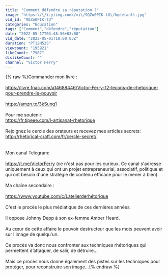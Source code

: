 ```yaml
---
title: "Comment défendre sa réputation ?"
image: "https:\/\/i.ytimg.com\/vi\/9QZo0PIK-tU\/hqdefault.jpg"
vid_id: "9QZo0PIK-tU"
categories: "Education"
tags: ["Comment","défendre","réputation"]
date: "2022-05-17T03:48:56+03:00"
vid_date: "2022-05-01T18:00:03Z"
duration: "PT12M52S"
viewcount: "195921"
likeCount: "7967"
dislikeCount: ""
channel: "Victor Ferry"
---
```

{% raw %}Commander mon livre :<br /><br /><a rel="nofollow" target="blank" href="https://livre.fnac.com/a14688446/Victor-Ferry-12-lecons-de-rhetorique-pour-prendre-le-pouvoir">https://livre.fnac.com/a14688446/Victor-Ferry-12-lecons-de-rhetorique-pour-prendre-le-pouvoir</a><br /><br /><a rel="nofollow" target="blank" href="https://amzn.to/3kSunq1">https://amzn.to/3kSunq1</a><br /><br />Pour me soutenir:<br /><a rel="nofollow" target="blank" href="https://fr.tipeee.com/l-artisanat-rhetorique">https://fr.tipeee.com/l-artisanat-rhetorique</a> <br /><br />Rejoignez le cercle des orateurs et recevez mes articles secrets: <br /><a rel="nofollow" target="blank" href="http://rhetorical-craft.com/fr/cercle-secret/">http://rhetorical-craft.com/fr/cercle-secret/</a> <br /><br /><br />Mon canal Telegram:<br /><br /><a rel="nofollow" target="blank" href="https://t.me/VictorFerry">https://t.me/VictorFerry</a>  (ce n'est pas pour les curieux. Ce canal s'adresse uniquement à ceux qui ont un projet entrepreneurial, associatif, politique et qui ont besoin d'une stratégie de contenu efficace pour le mener à bien).<br /><br />Ma chaîne secondaire :<br /><br /><a rel="nofollow" target="blank" href="https://www.youtube.com/c/Latelierderhétorique">https://www.youtube.com/c/Latelierderhétorique</a><br /><br />C'est le procès le plus médiatique de ces dernières années.<br /><br />Il oppose Johnny Depp à son ex-femme Amber Heard.<br /><br />Au cœur de cette affaire le pouvoir destructeur que les mots peuvent avoir sur l'image de quelqu'un.<br /><br />Ce procès va  donc nous confronter aux techniques rhétoriques qui permettent d’attaquer, de salir, de détruire...<br /><br /> Mais ce procès nous donne également des pistes sur les techniques pour protéger, pour reconstruire son image…{% endraw %}
